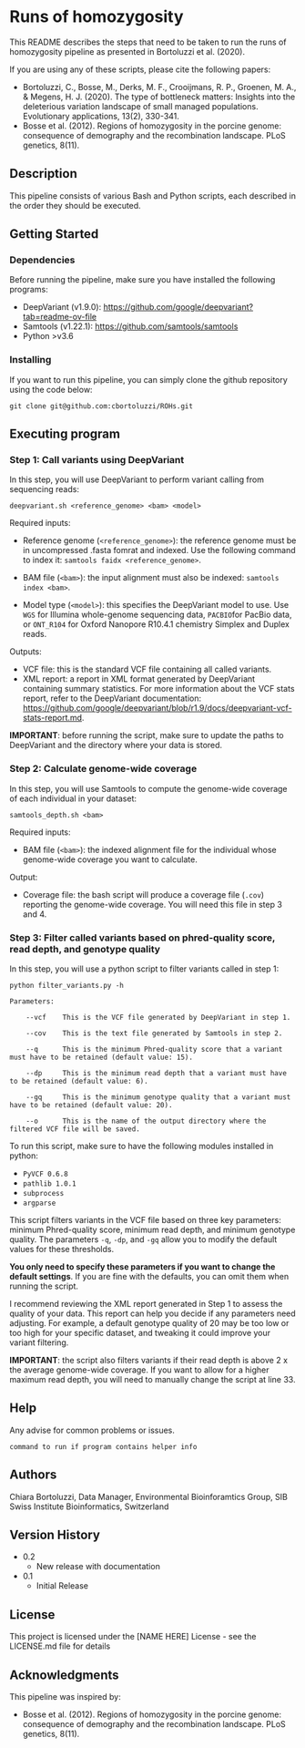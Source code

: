 # Runs of homozygosity 

This README describes the steps that need to be taken to run the runs of homozygosity pipeline as presented in Bortoluzzi et al. (2020).

If you are using any of these scripts, please cite the following papers:
* Bortoluzzi, C., Bosse, M., Derks, M. F., Crooijmans, R. P., Groenen, M. A., & Megens, H. J. (2020). The type of bottleneck matters: Insights into the deleterious variation landscape of small managed populations. Evolutionary applications, 13(2), 330-341.
* Bosse et al. (2012). Regions of homozygosity in the porcine genome: consequence of demography and the recombination landscape. PLoS genetics, 8(11).

## Description

This pipeline consists of various Bash and Python scripts, each described in the order they should be executed.

## Getting Started

### Dependencies

Before running the pipeline, make sure you have installed the following programs: 

* DeepVariant (v1.9.0): https://github.com/google/deepvariant?tab=readme-ov-file
* Samtools (v1.22.1): https://github.com/samtools/samtools
* Python >v3.6


### Installing

If you want to run this pipeline, you can simply clone the github repository using the code below:
```
git clone git@github.com:cbortoluzzi/ROHs.git
```

## Executing program

### Step 1: Call variants using DeepVariant
In this step, you will use DeepVariant to perform variant calling from sequencing reads: 

```deepvariant.sh <reference_genome> <bam> <model>```

Required inputs:
- Reference genome (```<reference_genome>```): the reference genome must be in uncompressed .fasta fomrat and indexed. Use the following command to index it:
```samtools faidx <reference_genome>```. 

- BAM file (```<bam>```): the input alignment must also be indexed:
```samtools index <bam>```.

- Model type (```<model>```): this specifies the DeepVariant model to use. Use ```WGS``` for Illumina whole-genome sequencing data, ```PACBIO```for PacBio data, or ```ONT_R104``` for Oxford Nanopore R10.4.1 chemistry Simplex and Duplex reads.

Outputs:
- VCF file: this is the standard VCF file containing all called variants.
- XML report: a report in XML format generated by DeepVariant containing summary statistics. For more information about the VCF stats report, refer to the DeepVariant documentation: https://github.com/google/deepvariant/blob/r1.9/docs/deepvariant-vcf-stats-report.md. 

**IMPORTANT**: before running the script, make sure to update the paths to DeepVariant and the directory where your data is stored.

### Step 2: Calculate genome-wide coverage
In this step, you will use Samtools to compute the genome-wide coverage of each individual in your dataset: 

```samtools_depth.sh <bam>```

Required inputs:
- BAM file (```<bam>```): the indexed alignment file for the individual whose genome-wide coverage you want to calculate. 

Output:
- Coverage file: the bash script will produce a coverage file (```.cov```) reporting the genome-wide coverage. You will need this file in step 3 and 4.  

### Step 3: Filter called variants based on phred-quality score, read depth, and genotype quality
In this step, you will use a python script to filter variants called in step 1: 

```
python filter_variants.py -h

Parameters:

    --vcf    This is the VCF file generated by DeepVariant in step 1.

    --cov    This is the text file generated by Samtools in step 2.

    --q      This is the minimum Phred-quality score that a variant must have to be retained (default value: 15).

    --dp     This is the minimum read depth that a variant must have to be retained (default value: 6).

    --gq     This is the minimum genotype quality that a variant must have to be retained (default value: 20).

    --o      This is the name of the output directory where the filtered VCF file will be saved.
```


To run this script, make sure to have the following modules installed in python: 
- ```PyVCF 0.6.8```
- ```pathlib 1.0.1```
- ```subprocess```
- ```argparse```

This script filters variants in the VCF file based on three key parameters: minimum Phred-quality score, minimum read depth, and minimum genotype quality. The parameters ```-q```, ```-dp```, and ```-gq``` allow you to modify the default values for these thresholds.

**You only need to specify these parameters if you want to change the default settings**. If you are fine with the defaults, you can omit them when running the script.

I recommend reviewing the XML report generated in Step 1 to assess the quality of your data. This report can help you decide if any parameters need adjusting. For example, a default genotype quality of 20 may be too low or too high for your specific dataset, and tweaking it could improve your variant filtering.

**IMPORTANT**: the script also filters variants if their read depth is above 2 x the average genome-wide coverage. If you want to allow for a higher maximum read depth, you will need to manually change the script at line 33. 


## Help

Any advise for common problems or issues.
```
command to run if program contains helper info
```

## Authors

Chiara Bortoluzzi, Data Manager, Environmental Bioinforamtics Group, SIB Swiss Institute Bioinformatics, Switzerland

## Version History

* 0.2
    * New release with documentation
* 0.1
    * Initial Release

## License

This project is licensed under the [NAME HERE] License - see the LICENSE.md file for details

## Acknowledgments

This pipeline was inspired by:
* Bosse et al. (2012). Regions of homozygosity in the porcine genome: consequence of demography and the recombination landscape. PLoS genetics, 8(11).

